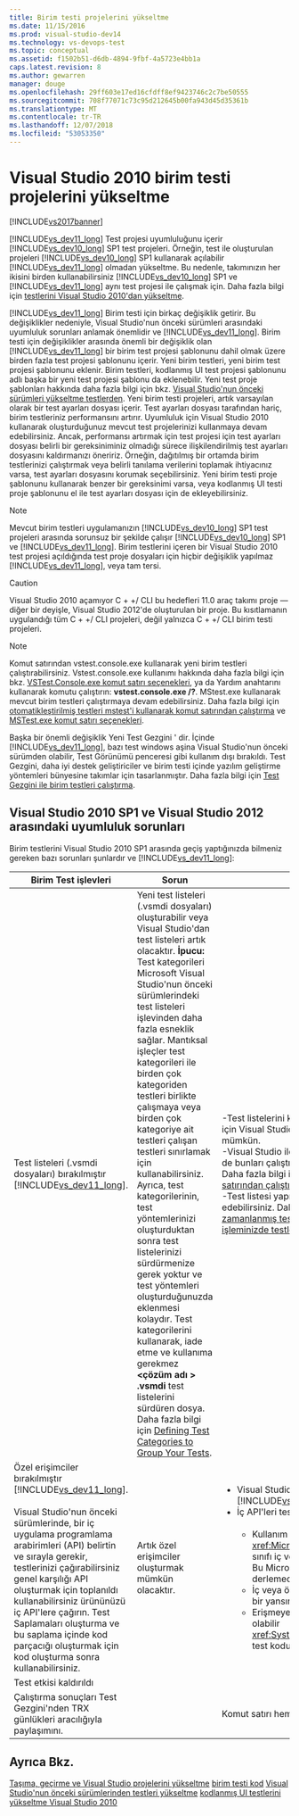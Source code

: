 ```yaml
---
title: Birim testi projelerini yükseltme
ms.date: 11/15/2016
ms.prod: visual-studio-dev14
ms.technology: vs-devops-test
ms.topic: conceptual
ms.assetid: f1502b51-d6db-4894-9fbf-4a5723e4bb1a
caps.latest.revision: 8
ms.author: gewarren
manager: douge
ms.openlocfilehash: 29ff603e17ed16cfdff8ef9423746c2c7be50555
ms.sourcegitcommit: 708f77071c73c95d212645b00fa943d45d35361b
ms.translationtype: MT
ms.contentlocale: tr-TR
ms.lasthandoff: 12/07/2018
ms.locfileid: "53053350"
---
```

# <a name="upgrade-visual-studio-2010-unit-test-projects"></a>Visual Studio 2010 birim testi projelerini yükseltme
[!INCLUDE[vs2017banner](../includes/vs2017banner.md)]

[!INCLUDE[vs_dev11_long](../includes/vs-dev11-long-md.md)] Test projesi uyumluluğunu içerir [!INCLUDE[vs_dev10_long](../includes/vs-dev10-long-md.md)] SP1 test projeleri. Örneğin, test ile oluşturulan projeleri [!INCLUDE[vs_dev10_long](../includes/vs-dev10-long-md.md)] SP1 kullanarak açılabilir [!INCLUDE[vs_dev11_long](../includes/vs-dev11-long-md.md)] olmadan yükseltme. Bu nedenle, takımınızın her ikisini birden kullanabilirsiniz [!INCLUDE[vs_dev10_long](../includes/vs-dev10-long-md.md)] SP1 ve [!INCLUDE[vs_dev11_long](../includes/vs-dev11-long-md.md)] aynı test projesi ile çalışmak için. Daha fazla bilgi için [testlerini Visual Studio 2010'dan yükseltme](http://msdn.microsoft.com/en-us/e9c8b7f6-bd72-448e-8edb-d090dcc5cf52).

 [!INCLUDE[vs_dev11_long](../includes/vs-dev11-long-md.md)] Birim testi için birkaç değişiklik getirir. Bu değişiklikler nedeniyle, Visual Studio'nun önceki sürümleri arasındaki uyumluluk sorunları anlamak önemlidir ve [!INCLUDE[vs_dev11_long](../includes/vs-dev11-long-md.md)]. Birim testi için değişiklikler arasında önemli bir değişiklik olan [!INCLUDE[vs_dev11_long](../includes/vs-dev11-long-md.md)] bir birim test projesi şablonunu dahil olmak üzere birden fazla test projesi şablonunu içerir. Yeni birim testleri, yeni birim test projesi şablonunu eklenir. Birim testleri, kodlanmış UI test projesi şablonunu adlı başka bir yeni test projesi şablonu da eklenebilir. Yeni test proje şablonları hakkında daha fazla bilgi için bkz. [Visual Studio'nun önceki sürümleri yükseltme testlerden](http://msdn.microsoft.com/en-us/e9c8b7f6-bd72-448e-8edb-d090dcc5cf52). Yeni birim testi projeleri, artık varsayılan olarak bir test ayarları dosyası içerir. Test ayarları dosyası tarafından hariç, birim testleriniz performansını artırır. Uyumluluk için Visual Studio 2010 kullanarak oluşturduğunuz mevcut test projelerinizi kullanmaya devam edebilirsiniz. Ancak, performansı artırmak için test projesi için test ayarları dosyası belirli bir gereksiniminiz olmadığı sürece ilişkilendirilmiş test ayarları dosyasını kaldırmanızı öneririz. Örneğin, dağıtılmış bir ortamda birim testlerinizi çalıştırmak veya belirli tanılama verilerini toplamak ihtiyacınız varsa, test ayarları dosyasını korumak seçebilirsiniz. Yeni birim testi proje şablonunu kullanarak benzer bir gereksinimi varsa, veya kodlanmış UI testi proje şablonunu el ile test ayarları dosyası için de ekleyebilirsiniz.

> [!NOTE]
>  Mevcut birim testleri uygulamanızın [!INCLUDE[vs_dev10_long](../includes/vs-dev10-long-md.md)] SP1 test projeleri arasında sorunsuz bir şekilde çalışır [!INCLUDE[vs_dev10_long](../includes/vs-dev10-long-md.md)] SP1 ve [!INCLUDE[vs_dev11_long](../includes/vs-dev11-long-md.md)]. Birim testlerini içeren bir Visual Studio 2010 test projesi açıldığında test proje dosyaları için hiçbir değişiklik yapılmaz [!INCLUDE[vs_dev11_long](../includes/vs-dev11-long-md.md)], veya tam tersi.

> [!CAUTION]
>  Visual Studio 2010 açamıyor C + +/ CLI bu hedefleri 11.0 araç takımı proje — diğer bir deyişle, Visual Studio 2012'de oluşturulan bir proje. Bu kısıtlamanın uygulandığı tüm C + +/ CLI projeleri, değil yalnızca C + +/ CLI birim testi projeleri.

> [!NOTE]
>  Komut satırından vstest.console.exe kullanarak yeni birim testleri çalıştırabilirsiniz. Vstest.console.exe kullanımı hakkında daha fazla bilgi için bkz. [VSTest.Console.exe komut satırı seçenekleri](http://msdn.microsoft.com/library/52e1689d-b1a8-4589-bd98-99a55acd0a11), ya da Yardım anahtarını kullanarak komutu çalıştırın: **vstest.console.exe /?**. MStest.exe kullanarak mevcut birim testleri çalıştırmaya devam edebilirsiniz. Daha fazla bilgi için [otomatikleştirilmiş testleri mstest'i kullanarak komut satırından çalıştırma](http://msdn.microsoft.com/library/39b61ad0-0055-44b5-963f-25d8a6b51581) ve [MSTest.exe komut satırı seçenekleri](http://msdn.microsoft.com/library/8813ba7f-e790-4e92-9f91-7080508a1c36).

 Başka bir önemli değişiklik Yeni Test Gezgini ' dir. İçinde [!INCLUDE[vs_dev11_long](../includes/vs-dev11-long-md.md)], bazı test windows aşina Visual Studio'nun önceki sürümden olabilir, Test Görünümü penceresi gibi kullanım dışı bırakıldı. Test Gezgini, daha iyi destek geliştiriciler ve birim testi içinde yazılım geliştirme yöntemleri bünyesine takımlar için tasarlanmıştır. Daha fazla bilgi için [Test Gezgini ile birim testleri çalıştırma](../test/run-unit-tests-with-test-explorer.md).

## <a name="compatibility-issues-between-visual-studio-2010-sp1-and-visual-studio-2012"></a>Visual Studio 2010 SP1 ve Visual Studio 2012 arasındaki uyumluluk sorunları
 Birim testlerini Visual Studio 2010 SP1 arasında geçiş yaptığınızda bilmeniz gereken bazı sorunları şunlardır ve [!INCLUDE[vs_dev11_long](../includes/vs-dev11-long-md.md)]:

|Birim Test işlevleri|Sorun|Çözüm|
|-----------------------------|-----------|--------------|
|Test listeleri (.vsmdi dosyaları) bırakılmıştır [!INCLUDE[vs_dev11_long](../includes/vs-dev11-long-md.md)].|Yeni test listeleri (.vsmdi dosyaları) oluşturabilir veya Visual Studio'dan test listeleri artık olacaktır. **İpucu:** Test kategorileri Microsoft Visual Studio'nun önceki sürümlerindeki test listeleri işlevinden daha fazla esneklik sağlar. Mantıksal işleçler test kategorileri ile birden çok kategoriden testleri birlikte çalışmaya veya birden çok kategoriye ait testleri çalışan testleri sınırlamak için kullanabilirsiniz. Ayrıca, test kategorilerinin, test yöntemlerinizi oluşturduktan sonra test listelerinizi sürdürmenize gerek yoktur ve test yöntemleri oluşturduğunuzda eklenmesi kolaydır. Test kategorilerini kullanarak, iade etme ve kullanıma gerekmez  **\<çözüm adı > .vsmdi** test listelerini sürdüren dosya. Daha fazla bilgi için [Defining Test Categories to Group Your Tests](http://msdn.microsoft.com/library/2c26a648-f068-4d60-99b6-b9747b7bdbc9).|-Test listelerini kullanmak, var olan test projeleri ile uyumluluğu korumak için Visual Studio kullanarak .vsmdi dosyalarını düzenlemek hala mümkün.<br />-Visual Studio ile geçirilen test listelerinden çalıştıramazsınız karşın yine de bunları çalıştırabileceğiniz komut satırından mstest.exe kullanarak. Daha fazla bilgi için [otomatikleştirilmiş testleri mstest'i kullanarak komut satırından çalıştırma](http://msdn.microsoft.com/library/39b61ad0-0055-44b5-963f-25d8a6b51581)<br />-Test listesi yapı Tanımınızda kullandıysanız, onu kullanmaya devam edebilirsiniz. Daha fazla bilgi için [nasıl yapılır: yapılandırma ve çalıştırma zamanlanmış testleri uygulamanızı oluşturduktan sonra](http://msdn.microsoft.com/en-us/32acfeb1-b1aa-4afb-8cfe-cc209e6183fd) ve [yapı işleminizde testler](http://msdn.microsoft.com/library/d05743a1-c5cf-447e-bed9-bed3cb595e38).|
|Özel erişimciler bırakılmıştır [!INCLUDE[vs_dev11_long](../includes/vs-dev11-long-md.md)].<br /><br /> Visual Studio'nun önceki sürümlerinde, bir iç uygulama programlama arabirimleri (API) belirtin ve sırayla gerekir, testlerinizi çağırabilirsiniz genel karşılığı API oluşturmak için toplanıldı kullanabilirsiniz ürününüzü iç API'lere çağırın. Test Saplamaları oluşturma ve bu saplama içinde kod parçacığı oluşturmak için kod oluşturma sonra kullanabilirsiniz.|Artık özel erişimciler oluşturmak mümkün olacaktır.|<ul><li>Visual Studio 2010 test projeleri derleme ve iş [!INCLUDE[vs_dev11_long](../includes/vs-dev11-long-md.md)]. Yapı çıkış uyarıları içerir.</li><li>İç API'leri test etmek yine de gerekliyse, bu seçenekler vardır:<br /><br /> <ul><li>Kullanım <xref:Microsoft.VisualStudio.TestTools.UnitTesting.PrivateObject> sınıfı iç ve özel API'ler, kodunuzda erişirken yardımcı olmak için. Bu Microsoft.VisualStudio.QualityTools.UnitTestFramework.dll derlemede bulunur.</li><li>İç veya özel API'lere kodunuzu yansıtacak şekilde yükseltirseniz bir yansıma çerçevesi oluşturun.</li><li>Erişmeye çalıştığınız kodun iç ise API'lerini kullanarak erişebilir olabilir <xref:System.Runtime.CompilerServices.InternalsVisibleToAttribute> test kodunuzu iç API'lerine erişimi olabilir.</li></ul></li></ul>|
|Test etkisi kaldırıldı|||
|Çalıştırma sonuçları Test Gezgini'nden TRX günlükleri aracılığıyla paylaşımını.||Komut satırı hem ekip TRX günlükleri elde edebilirsiniz.|

## <a name="see-also"></a>Ayrıca Bkz.
 [Taşıma, geçirme ve Visual Studio projelerini yükseltme](../porting/porting-migrating-and-upgrading-visual-studio-projects.md) [birim testi kod](../test/unit-test-your-code.md) [Visual Studio'nun önceki sürümlerinden testleri yükseltme](http://msdn.microsoft.com/en-us/e9c8b7f6-bd72-448e-8edb-d090dcc5cf52) [kodlanmış UI testlerini yükseltme Visual Studio 2010](../test/upgrading-coded-ui-tests-from-visual-studio-2010.md)